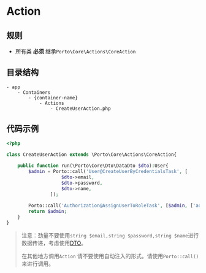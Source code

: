# Action

## 规则
* 所有类 **必须** 继承`Porto\Core\Actions\CoreAction`

## 目录结构
```text
- app
    - Containers
        - {container-name}
            - Actions
                - CreateUserAction.php
```

## 代码示例
```php
<?php

class CreateUserAction extends \Porto\Core\Actions\CoreAction{
    
    public function run(\Porto\Core\Dto\DataDto $dto):User{
        $admin = Porto::call('User@CreateUserByCredentialsTask', [
                    $dto->email,
                    $dto->password,
                    $dto->name,
                ]);
        
        Porto::call('Authorization@AssignUserToRoleTask', [$admin, ['admin']]);
        return $admin;
    }
}
```
> 注意：劲量不要使用`string $email,string $password,string $name`进行数据传递，考虑使用[DTO](components/main/dto.md)。
>
> 在其他地方调用`Action` 请不要使用自动注入的形式。请使用`Porto::call()`来进行调用。